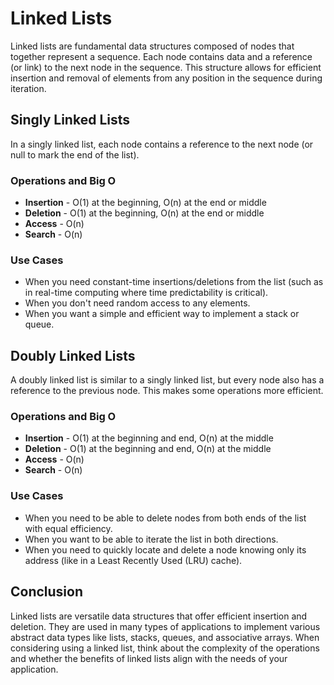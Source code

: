 
# Linked Lists

Linked lists are fundamental data structures composed of nodes that together represent a sequence. Each node contains data and a reference (or link) to the next node in the sequence. This structure allows for efficient insertion and removal of elements from any position in the sequence during iteration.

## Singly Linked Lists

In a singly linked list, each node contains a reference to the next node (or null to mark the end of the list).

### Operations and Big O

- **Insertion** - O(1) at the beginning, O(n) at the end or middle
- **Deletion** - O(1) at the beginning, O(n) at the end or middle
- **Access** - O(n)
- **Search** - O(n)

### Use Cases

- When you need constant-time insertions/deletions from the list (such as in real-time computing where time predictability is critical).
- When you don't need random access to any elements.
- When you want a simple and efficient way to implement a stack or queue.

## Doubly Linked Lists

A doubly linked list is similar to a singly linked list, but every node also has a reference to the previous node. This makes some operations more efficient.

### Operations and Big O

- **Insertion** - O(1) at the beginning and end, O(n) at the middle
- **Deletion** - O(1) at the beginning and end, O(n) at the middle
- **Access** - O(n)
- **Search** - O(n)

### Use Cases

- When you need to be able to delete nodes from both ends of the list with equal efficiency.
- When you want to be able to iterate the list in both directions.
- When you need to quickly locate and delete a node knowing only its address (like in a Least Recently Used (LRU) cache).


## Conclusion

Linked lists are versatile data structures that offer efficient insertion and deletion. They are used in many types of applications to implement various abstract data types like lists, stacks, queues, and associative arrays. When considering using a linked list, think about the complexity of the operations and whether the benefits of linked lists align with the needs of your application.

